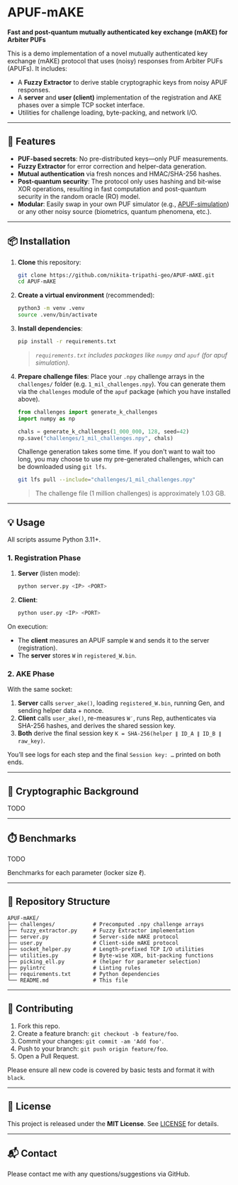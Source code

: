 # APUF-mAKE

**Fast and post-quantum mutually authenticated key exchange (mAKE) for Arbiter PUFs**

This is a demo implementation of a novel mutually authenticated key exchange (mAKE) protocol that uses (noisy) responses from Arbiter PUFs (APUFs). It includes:

- A **Fuzzy Extractor** to derive stable cryptographic keys from noisy APUF responses.  
- A **server** and **user (client)** implementation of the registration and AKE phases over a simple TCP socket interface.  
- Utilities for challenge loading, byte-packing, and network I/O.

---

## 🚀 Features

- **PUF-based secrets**: No pre-distributed keys—only PUF measurements.  
- **Fuzzy Extractor** for error correction and helper-data generation.
- **Mutual authentication** via fresh nonces and HMAC/SHA-256 hashes.
- **Post-quantum security**: The protocol only uses hashing and bit-wise XOR operations, resulting in fast computation and post-quantum security in the random oracle (RO) model.
- **Modular**: Easily swap in your own PUF simulator (e.g., [APUF-simulation](https://github.com/nikita-tripathi-geo/APUF-simulation)) or any other noisy source (biometrics, quantum phenomena, etc.).

---

## 📦 Installation

1. **Clone** this repository:  
   ```bash
   git clone https://github.com/nikita-tripathi-geo/APUF-mAKE.git
   cd APUF-mAKE

2. **Create a virtual environment** (recommended):

   ```bash
   python3 -m venv .venv
   source .venv/bin/activate
   ```

3. **Install dependencies**:

   ```bash
   pip install -r requirements.txt
   ```

   > *`requirements.txt` includes packages like `numpy` and `apuf` (for apuf simulation).*

4. **Prepare challenge files**:
   Place your `.npy` challenge arrays in the `challenges/` folder (e.g. `1_mil_challenges.npy`).
   You can generate them via the `challenges` module of the `apuf` package (which you have installed above).

   ```python
   from challenges import generate_k_challenges
   import numpy as np

   chals = generate_k_challenges(1_000_000, 128, seed=42)
   np.save("challenges/1_mil_challenges.npy", chals)
   ```

   Challenge generation takes some time. If you don't want to wait too long, you may choose to use my pre-generated challenges, which can be downloaded using `git lfs`.

   ```bash
   git lfs pull --include="challenges/1_mil_challenges.npy"
   ```
   > The challenge file (1 million challenges) is approximately 1.03 GB.

---

## 💡 Usage

All scripts assume Python 3.11+.

### 1. Registration Phase

1. **Server** (listen mode):

   ```bash
   python server.py <IP> <PORT>
   ```
2. **Client**:

   ```bash
   python user.py <IP> <PORT>
   ```

On execution:

* The **client** measures an APUF sample `W` and sends it to the server (registration).
* The **server** stores `W` in `registered_W.bin`.

### 2. AKE Phase

With the same socket:

1. **Server** calls `server_ake()`, loading `registered_W.bin`, running Gen, and sending helper data + nonce.
2. **Client** calls `user_ake()`, re-measures `W′`, runs Rep, authenticates via SHA-256 hashes, and derives the shared session key.
3. **Both** derive the final session key `K = SHA-256(helper ∥ ID_A ∥ ID_B ∥ raw_key)`.

You’ll see logs for each step and the final `Session key: …` printed on both ends.

---

## 🔐 Cryptographic Background

TODO

---

## ⏱️ Benchmarks

TODO

Benchmarks for each parameter (locker size $\ell$).

---

## 📂 Repository Structure

```
APUF-mAKE/
├── challenges/            # Precomputed .npy challenge arrays
├── fuzzy_extractor.py     # Fuzzy Extractor implementation
├── server.py              # Server-side mAKE protocol
├── user.py                # Client-side mAKE protocol
├── socket_helper.py       # Length-prefixed TCP I/O utilities
├── utilities.py           # Byte-wise XOR, bit-packing functions
├── picking_ell.py         # (helper for parameter selection)
├── pylintrc               # Linting rules
├── requirements.txt       # Python dependencies
└── README.md              # This file
```

---

## 🤝 Contributing

1. Fork this repo.
2. Create a feature branch: `git checkout -b feature/foo`.
3. Commit your changes: `git commit -am 'Add foo'`.
4. Push to your branch: `git push origin feature/foo`.
5. Open a Pull Request.

Please ensure all new code is covered by basic tests and format it with `black`.

---

## 📜 License

This project is released under the **MIT License**. See [LICENSE](LICENSE) for details.

---

## 📬 Contact

Please contact me with any questions/suggestions via GitHub.

